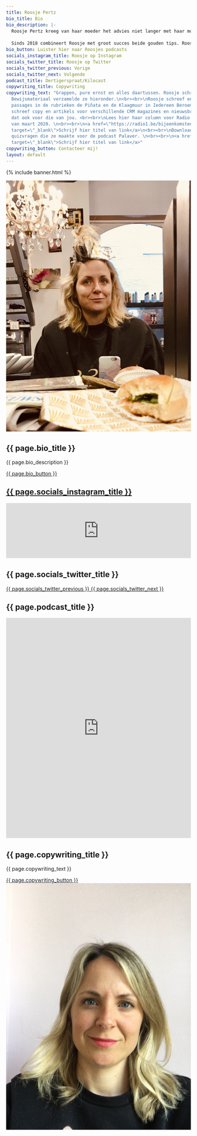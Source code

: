 ```yaml
---
title: Roosje Pertz
bio_title: Bio
bio_description: |-
  Roosje Pertz kreeg van haar moeder het advies niet langer met haar mond open voor zich uit te staren. Haar vrienden vonden dat ze stand-upcomedian moest worden.<br><br>

  Sinds 2018 combineert Roosje met groot succes beide gouden tips. Roosjes rake observaties vallen in de smaak bij een breed publiek. Goedgezind en flink, maar niet té braaf. Roosje gidst je met haar aparte blik langs de geijkte paadjes van de middenklasse. <br><br> In 2019 nam Michael Van Peel Roosje mee op tournee als een van zijn Young Ones. <br><br> Ze is ook te beluisteren op de podcasts Dertigerspraat en KiloCast. Met een Leuvens accent. Ooit wordt dat weer hip.  Roosje is heel sociaal op Twitter, Youtube, Facebook en Instagram.
bio_button: Luister hier naar Roosjes podcasts
socials_instagram_title: Roosje op Instagram
socials_twitter_title: Roosje op Twitter
socials_twitter_previous: Vorige
socials_twitter_next: Volgende
podcast_title: Dertigerspraat/Kilocast
copywriting_title: Copywriting
copywriting_text: "Grappen, pure ernst en alles daartussen. Roosje schrijft op commando.
  Bewijsmateriaal verzamelde ze hieronder.\n<br><br>\nRoosje schreef en bracht humoristische
  passages in de rubrieken de Piñata en de Klaagmuur in Iedereen Beroemd.\n<br><br>\nRoosje
  schreef copy en artikels voor verschillende CRM magazines en nieuwsbrieven en kan
  dat ook voor die van jou. <br><br>\nLees hier haar column voor Radio 1 over de lockdown
  van maart 2020. \n<br><br>\n<a href=\"https://radio1.be/bijeenkomsten-zijn-verboden-en-dus-heb-ik-als-stand-upcomedian-geen-publiek-en-geen-podium-meer\"
  target=\"_blank\">Schrijf hier titel van link</a>\n<br><br>\nDownload hier de waanzinnige
  quizvragen die ze maakte voor de podcast Palaver. \n<br><br>\n<a href=\"https://drive.google.com/drive/folders/1QblVu2t12DSh8cbH6q0eNgwRI1rO7KkW?usp=sharing\"
  target=\"_blank\">Schrijf hier titel van link</a>"
copywriting_button: Contacteer mij!
layout: default
---
```


{% include banner.html %}
<section id="bio" class="bg-primary">
    <div class="container">
        <div class="row pt-5">
            <div class="col-12 col-md-5 mb-5">
                <img src="img/bio.jpg" class="img-fluid pr-4 pl-4" alt="roosje-pertz-comedian">
            </div>
            <div class="col-12 col-md-7 mb-5 text-left text-white">
                <h2 class="section-heading">{{ page.bio_title }}</h2>
                <p class="text">
                   {{ page.bio_description }}
                </p>
                <a class="btn btn-light btn-xl text-white page-scroll" href="#podcast">{{ page.bio_button }}</a>
            </div>
        </div>
    </div>
</section>

<section class="bg-light" id="socials">
  <div class="container p-5 bg-light" style="top: -56px;">
    <div id="carouselExampleControls" class="carousel slide" data-ride="carousel">
      <div class="carousel-inner text-primary">
        <div class="carousel-item active">
          <a href="https://www.instagram.com/roosjepertz" class="col-10 col-md-9 col-lg-8 col-xl-6">
            <h2>{{ page.socials_instagram_title }}</h2>
            <!-- SnapWidget -->
            <script src="https://snapwidget.com/js/snapwidget.js"></script>
            <iframe src="https://snapwidget.com/embed/855834" class="snapwidget-widget" allowtransparency="true" frameborder="0" scrolling="no" style="border:none; overflow:hidden;  width:100%; "></iframe>
          </a>
        </div>
        <div class="carousel-item">
          <div class="w-100 d-flex justify-content-center">
            <div class="social-twitter-container">
              <h2>{{ page.socials_twitter_title }}</h2>
              <a class="twitter-timeline" data-width="800" data-height="800" href="https://twitter.com/roosjepertz?ref_src=twsrc%5Etfw"></a> <script async src="https://platform.twitter.com/widgets.js" charset="utf-8"></script>
            </div>
          </div>
        </div>
      </div>
      <a class="carousel-control-prev" href="#carouselExampleControls" role="button" data-slide="prev">
        <span class="carousel-control-prev-icon" aria-hidden="true"></span>
        <span class="sr-only">{{ page.socials_twitter_previous }}</span>
      </a>
      <a class="carousel-control-next" href="#carouselExampleControls" role="button" data-slide="next">
        <span class="carousel-control-next-icon" aria-hidden="true"></span>
        <span class="sr-only">{{ page.socials_twitter_next }}</span>
      </a>
    </div>
  </div>
</section>

<section class="bg-white" id="podcast">
  <div class="container banner pt-5" style="padding:unset; max-height: unset; background-image: url({{ '/img/dertigerspraat.jpg' | relative_url }});">
    <div class="d-flex justify-content-center">
        <h2 class="text-white text-center bg-light mt-5 p-3">{{ page.podcast_title }}</h2>
    </div>
    <div class="container">
      <div class="row pb-5">
        <div class="col-0 col-md-1"></div>
        <div class="d-flex justify-content-center mt-4 col-12 col-md-10">
          <iframe style="max-width: 600px;" width="100%" height="600" scrolling="no" frameborder="no" allow="autoplay" src="https://w.soundcloud.com/player/?url=https%3A//api.soundcloud.com/users/450253833&color=%23f3dcdc&auto_play=false&hide_related=false&show_comments=false&show_user=true&show_reposts=false&show_teaser=true&visual=true"></iframe><div style="font-size: 10px; color: #cccccc;line-break: anywhere;word-break: normal;overflow: hidden;white-space: nowrap;text-overflow: ellipsis; font-family: Interstate,Lucida Grande,Lucida Sans Unicode,Lucida Sans,Garuda,Verdana,Tahoma,sans-serif;font-weight: 100;"></div>
        </div>
      </div>
    </div>
  </div>
</section>


<section id="copywriting" class="bg-light text-black" >
    <div class="container">
        <div class="row">
            <div class="col-12 col-md-7 text-left mt-5 mb-5">
                <h2 class="section-heading">{{ page.copywriting_title }}</h2>
                <p class="text"> {{ page.copywriting_text }}
                </p>
                <a class="btn btn-primary btn-xl text-white page-scroll" href="mailt: info@roosjepertz.be">{{ page.copywriting_button }}</a>
            </div>
            <div class="col-12 col-md-5 mt-5 mb-5">
                <img src="img/copywriting.jpg" class="img-fluid" alt="roosje-pertz-comedian">
            </div>
        </div>
    </div>
</section>

